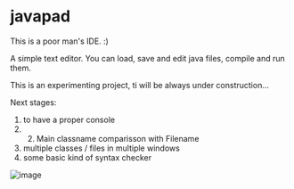 # javapad

This is a poor man's IDE. :)

A simple text editor. You can load, save and edit java files, compile and run them.

This is an experimenting project, ti will be always under construction...  

Next stages:
1. to have a proper console
2. 2. Main classname comparisson with Filename
3. multiple classes / files in multiple windows
4. some basic kind of syntax checker

![image](https://github.com/miklos1125/javapad/assets/127934692/8a99634e-3b33-4a24-b898-a587174fad2d)





